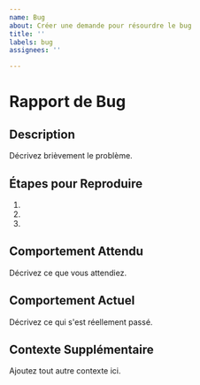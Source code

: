```yaml
---
name: Bug
about: Créer une demande pour résourdre le bug
title: ''
labels: bug
assignees: ''

---
```


# Rapport de Bug

## Description
Décrivez brièvement le problème.

## Étapes pour Reproduire
1. 
2. 
3. 

## Comportement Attendu
Décrivez ce que vous attendiez.

## Comportement Actuel
Décrivez ce qui s'est réellement passé.

## Contexte Supplémentaire
Ajoutez tout autre contexte ici.
